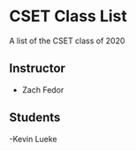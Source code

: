# CSET Class List

A list of the CSET class of 2020

## Instructor
- Zach Fedor

## Students
-Kevin Lueke 
